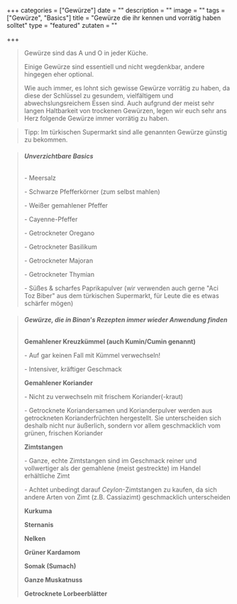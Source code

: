 +++
categories = ["Gewürze"]
date = ""
description = ""
image = ""
tags = ["Gewürze", "Basics"]
title = "Gewürze die ihr kennen und vorrätig haben solltet"
type = "featured"
zutaten = ""

+++
> Gewürze sind das A und O in jeder Küche.
>
> Einige Gewürze sind essentiell und nicht wegdenkbar, andere hingegen eher optional.
>
> Wie auch immer, es lohnt sich gewisse Gewürze vorrätig zu haben, da diese der Schlüssel zu gesundem, vielfältigem und abwechslungsreichem Essen sind. Auch aufgrund der meist sehr langen Haltbarkeit von trockenen Gewürzen, legen wir euch sehr ans Herz folgende Gewürze immer vorrätig zu haben.

> Tipp: Im türkischen Supermarkt sind alle genannten Gewürze günstig zu bekommen. 

> ###### **Unverzichtbare Basics**
>
> \- Meersalz 
>
> \- Schwarze Pfefferkörner (zum selbst mahlen)
>
> \- Weißer gemahlener Pfeffer
>
> \- Cayenne-Pfeffer
>
> \- Getrockneter Oregano
>
> \- Getrockneter Basilikum
>
> \- Getrockneter Majoran
>
> \- Getrockneter Thymian
>
> \- Süßes & scharfes Paprikapulver (wir verwenden auch gerne "Aci Toz Biber" aus dem türkischen Supermarkt, für Leute die es etwas schärfer mögen)

> ###### **Gewürze, die in Binan's Rezepten immer wieder Anwendung finden**
>
> **Gemahlener Kreuzkümmel (auch Kumin/Cumin genannt)**
>
> \- Auf gar keinen Fall mit Kümmel verwechseln!
>
> \- Intensiver, kräftiger Geschmack
>
> **Gemahlener Koriander**
>
> \- Nicht zu verwechseln mit frischem Koriander(-kraut)
>
> \- Getrocknete Koriandersamen und Korianderpulver werden aus getrockneten Korianderfrüchten hergestellt. Sie unterscheiden sich deshalb nicht nur äußerlich, sondern vor allem geschmacklich vom grünen, frischen Koriander
>
> **Zimtstangen** 
>
> \- Ganze, echte Zimtstangen sind im Geschmack reiner und vollwertiger als der gemahlene (meist gestreckte) im Handel erhältliche Zimt
>
> \- Achtet unbedingt darauf _Ceylon_-Zimtstangen zu kaufen, da sich andere Arten von Zimt (z.B. Cassiazimt) geschmacklich unterscheiden
>
> **Kurkuma**
>
> **Sternanis**
>
> **Nelken**
>
> **Grüner Kardamom**
>
> **Somak (Sumach)**
>
> **Ganze Muskatnuss**
>
> **Getrocknete Lorbeerblätter**
